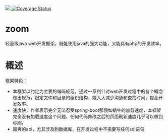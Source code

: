 
<a href="https://travis-ci.org/zoom-framework/zoom">
    <img src="https://travis-ci.org/zoom-framework/zoom.svg?branch=master" />
</a>
<a href="https://coveralls.io/github/zoom-framework/zoom?branch=master">
    <img src="https://coveralls.io/repos/github/zoom-framework/zoom/badge.svg?branch=master" alt="Coverage Status" />
</a>

# zoom

轻量级java web开发框架。既能使用java的强大功能，又能具有php的开发效率。

# 概述

框架特色：

+ 本框架以约定为主要的编码规范，通过一系列针对web开发过程中的各个概念做出规范，限定文件和目录的组织结构，能大大减少沟通和查找时间，提高开发效率。
+ 速度快，作者表示完全无法忍受spring-boot那慢如蜗牛的加载速度，本框架完全没有加载速度这个问题，任何代码修改之后的页面刷新速度几乎可以做到秒刷。
+ 超爽的api，尤其涉及到数据库，在开发过程中不需要写任何sql语句









